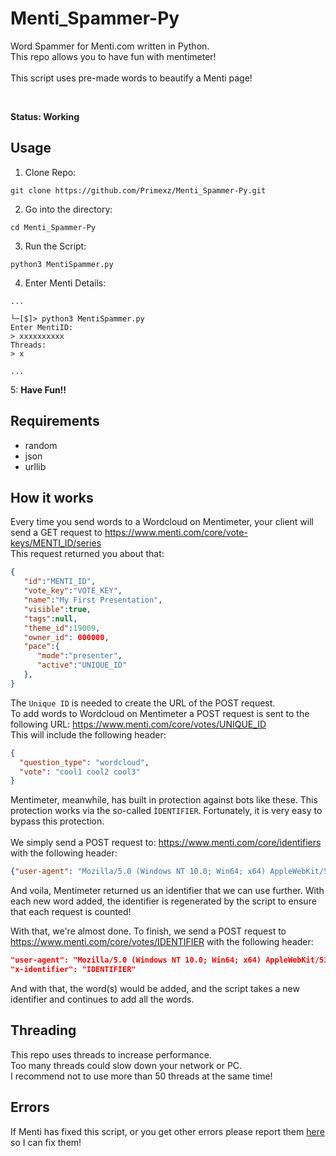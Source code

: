 # Menti_Spammer-Py

Word Spammer for Menti.com written in Python.<br>
This repo allows you to have fun with mentimeter!
<br><br>
This script uses pre-made words to beautify a Menti page!

<br>

**Status: Working**

## Usage
1. Clone Repo:
```
git clone https://github.com/Primexz/Menti_Spammer-Py.git
```

2. Go into the directory:
```
cd Menti_Spammer-Py
```

3. Run the Script:
```
python3 MentiSpammer.py
```

4. Enter Menti Details:
```
...

└─[$]> python3 MentiSpammer.py
Enter MentiID:
> xxxxxxxxxx
Threads:
> x

...
```
5: **Have Fun!!**

## Requirements
- random
- json
- urllib

## How it works
Every time you send words to a Wordcloud on Mentimeter, your client will send a GET request to https://www.menti.com/core/vote-keys/MENTI_ID/series
<br>This request returned you about that:
```json
{
   "id":"MENTI_ID",
   "vote_key":"VOTE_KEY",
   "name":"My First Presentation",
   "visible":true,
   "tags":null,
   "theme_id":19009,
   "owner_id": 000000,
   "pace":{
      "mode":"presenter",
      "active":"UNIQUE_ID"
   },
}
```

The ``Unique ID`` is needed to create the URL of the POST request.
<br> To add words to Wordcloud on Mentimeter a POST request is sent to the following URL: https://www.menti.com/core/votes/UNIQUE_ID
<br>
This will include the following header:
```json
{
  "question_type": "wordcloud",
  "vote": "cool1 cool2 cool3"
}

```
Mentimeter, meanwhile, has built in protection against bots like these. This protection works via the so-called ``ÌDENTIFIER``.
Fortunately, it is very easy to bypass this protection.
<br><br>
We simply send a POST request to: https://www.menti.com/core/identifiers
with the following header:

```json
{"user-agent": "Mozilla/5.0 (Windows NT 10.0; Win64; x64) AppleWebKit/537.36 (KHTML, like Gecko) Chrome/92.0.4515.159 Safari/537.36"}
```
And voila, Mentimeter returned us an identifier that we can use further. With each new word added, the identifier is regenerated by the script to ensure that each request is counted!

With that, we're almost done. To finish, we send a POST request to https://www.menti.com/core/votes/IDENTIFIER with the following header: 
```json
"user-agent": "Mozilla/5.0 (Windows NT 10.0; Win64; x64) AppleWebKit/537.36 (KHTML, like Gecko) Chrome/92.0.4515.159 Safari/537.36",
"x-identifier": "IDENTIFIER"
```
And with that, the word(s) would be added, and the script takes a new identifier and continues to add all the words.

## Threading
This repo uses threads to increase performance.<br>
Too many threads could slow down your network or PC.<br>
I recommend not to use more than 50 threads at the same time!

## Errors
If Menti has fixed this script, or you get other errors please report them [here](https://github.com/Primexz/Menti_Spammer-Py/issues) so I can fix them!



